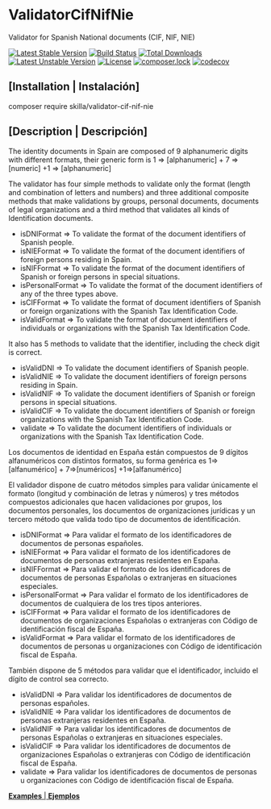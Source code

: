 # ValidatorCifNifNie
Validator for Spanish National documents (CIF, NIF, NIE)

[![Latest Stable Version](https://img.shields.io/github/release/skilla/ValidatorCifNifNie.svg)](https://packagist.org/packages/skilla/validator-cif-nif-nie)
[![Build Status](https://travis-ci.org/skilla/ValidatorCifNifNie.svg?branch=master)](https://travis-ci.org/skilla/ValidatorCifNifNie)
[![Total Downloads](https://poser.pugx.org/skilla/validator-cif-nif-nie/downloads)](https://packagist.org/packages/skilla/validator-cif-nif-nie)
[![Latest Unstable Version](https://poser.pugx.org/skilla/validator-cif-nif-nie/v/unstable)](https://packagist.org/packages/skilla/validator-cif-nif-nie#dev-master)
[![License](https://poser.pugx.org/skilla/validator-cif-nif-nie/license)](https://packagist.org/packages/skilla/validator-cif-nif-nie)
[![composer.lock](https://poser.pugx.org/skilla/validator-cif-nif-nie/composerlock)](https://packagist.org/packages/skilla/validator-cif-nif-nie)
[![codecov](https://codecov.io/gh/skilla/ValidatorCifNifNie/branch/master/graph/badge.svg)](https://codecov.io/gh/skilla/ValidatorCifNifNie)

## [__Installation__ | __Instalación__]


composer require skilla/validator-cif-nif-nie


## [__Description__ | __Descripción__]

The identity documents in Spain are composed of 9 alphanumeric digits with different formats, their generic form is 1 => [alphanumeric] + 7 => [numeric] +1 => [alphanumeric]

The validator has four simple methods to validate only the format (length and combination of letters and numbers) and three additional composite methods that make validations by groups, personal documents, documents of legal organizations and a third method that validates all kinds of Identification documents.

- isDNIFormat => To validate the format of the document identifiers of Spanish people.
- isNIEFormat => To validate the format of the document identifiers of foreign persons residing in Spain.
- isNIFFormat => To validate the format of the document identifiers of Spanish or foreign persons in special situations.
- isPersonalFormat => To validate the format of the document identifiers of any of the three types above.
- isCIFFormat => To validate the format of document identifiers of Spanish or foreign organizations with the Spanish Tax Identification Code.
- isValidFormat => To validate the format of document identifiers of individuals or organizations with the Spanish Tax Identification Code.

It also has 5 methods to validate that the identifier, including the check digit is correct.

- isValidDNI => To validate the document identifiers of Spanish people.
- isValidNIE => To validate the document identifiers of foreign persons residing in Spain.
- isValidNIF => To validate the document identifiers of Spanish or foreign persons in special situations.
- isValidCIF => To validate the document identifiers of Spanish or foreign organizations with the Spanish Tax Identification Code.
- validate => To validate the document identifiers of individuals or organizations with the Spanish Tax Identification Code.

Los documentos de identidad en España están compuestos de 9 dígitos alfanuméricos con distintos formatos, su forma genérica es 1=>[alfanumérico] + 7=>[numéricos] +1=>[alfanumérico]

El validador dispone de cuatro métodos simples para validar únicamente el formato (longitud y combinación de letras y números) y tres métodos compuestos adicionales que hacen validaciones por grupos, los documentos personales, los documentos de organizaciones jurídicas y un tercero método que valida todo tipo de documentos de identificación.

- isDNIFormat => Para validar el formato de los identificadores de documentos de personas españoles.
- isNIEFormat => Para validar el formato de los identificadores de documentos de personas extranjeras residentes en España.
- isNIFFormat => Para validar el formato de los identificadores de documentos de personas Españolas o extranjeras en situaciones especiales.
- isPersonalFormat => Para validar el formato de los identificadores de documentos de cualquiera de los tres tipos anteriores.
- isCIFFormat => Para validar el formato de los identificadores de documentos de organizaciones Españolas o extranjeras con Código de identificación fiscal de España.
- isValidFormat => Para validar el formato de los identificadores de documentos de personas u organizaciones con Código de identificación fiscal de España.

También dispone de 5 métodos para validar que el identificador, incluido el dígito de control sea correcto.

- isValidDNI => Para validar los identificadores de documentos de personas españoles.
- isValidNIE => Para validar los identificadores de documentos de personas extranjeras residentes en España.
- isValidNIF => Para validar los identificadores de documentos de personas Españolas o extranjeras en situaciones especiales.
- isValidCIF => Para validar los identificadores de documentos de organizaciones Españolas o extranjeras con Código de identificación fiscal de España.
- validate => Para validar los identificadores de documentos de personas u organizaciones con Código de identificación fiscal de España.


[__Examples__ | __Ejemplos__](https://github.com/skilla/ValidatorCifNifNie/blob/master/Tests/ValidatorTest.php)
